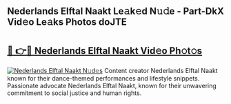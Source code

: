 ## Nederlands Elftal Naakt Le𝚊k𝚎d N𝚞𝚍e - Part-DkX Vid𝚎o Le𝚊ks Photos doJTE

# <h2><a href="http://fb71atj.evod.top/?m=Nederlands+Elftal+Naakt">🔗 👉🔴 Nederlands Elftal Naakt Vid𝚎o Ph𝚘t𝚘s</a></h2>

[![Nederlands Elftal Naakt N𝚞d𝚎s](https://i.imgur.com/8V9OHl7.gif)](http://fb71atj.evod.top/?m=Nederlands+Elftal+Naakt)
Content creator Nederlands Elftal Naakt known for their dance-themed performances and lifestyle snippets. Passionate advocate Nederlands Elftal Naakt, known for their unwavering commitment to social justice and human rights. 
